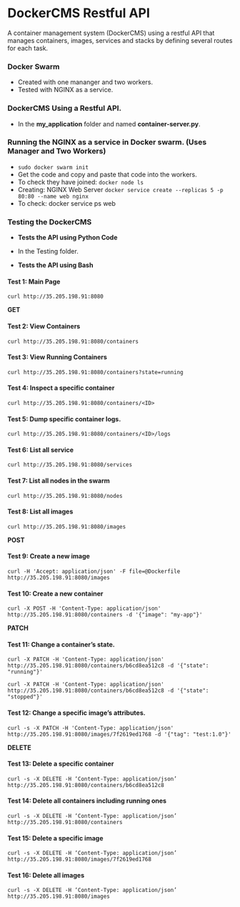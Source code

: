 # DockerCMS Restful API
A container management system (DockerCMS) using a restful API that manages containers, images, services and stacks by defining several routes for each task.

### Docker Swarm

- Created with one mananger and two workers.
- Tested with NGINX as a service.


### DockerCMS Using a Restful API.

- In the **my_application** folder and named **container-server.py**.


### Running the NGINX as a service in Docker swarm. (Uses Manager and Two Workers)

- ```sudo docker swarm init```
- Get the code and copy and paste that code into the workers.
- To check they have joined: ```docker node ls```
- Creating: NGINX Web Server ```docker service create --replicas 5 -p 80:80 --name web nginx```
- To check: docker service ps web


### Testing the DockerCMS

- **Tests the API using Python Code**

- In the Testing folder.

- **Tests the API using Bash**

#### Test 1: Main Page
```curl http://35.205.198.91:8080```


**GET**

#### Test 2: View Containers
```curl http://35.205.198.91:8080/containers```

#### Test 3: View Running Containers
```curl http://35.205.198.91:8080/containers?state=running```

#### Test 4: Inspect a specific container
```curl http://35.205.198.91:8080/containers/<ID>```

#### Test 5: Dump specific container logs.
```curl http://35.205.198.91:8080/containers/<ID>/logs```

#### Test 6: List all service
```curl http://35.205.198.91:8080/services```

#### Test 7: List all nodes in the swarm
```curl http://35.205.198.91:8080/nodes```

#### Test 8: List all images
```curl http://35.205.198.91:8080/images```


**POST**

#### Test 9: Create a new image
```curl -H 'Accept: application/json' -F file=@Dockerfile http://35.205.198.91:8080/images```

#### Test 10: Create a new container
```curl -X POST -H 'Content-Type: application/json' http://35.205.198.91:8080/containers -d '{"image": "my-app"}'```


**PATCH**

#### Test 11: Change a container’s state.
```curl -X PATCH -H 'Content-Type: application/json' http://35.205.198.91:8080/containers/b6cd8ea512c8 -d '{"state": "running"}'```

```curl -X PATCH -H 'Content-Type: application/json' http://35.205.198.91:8080/containers/b6cd8ea512c8 -d '{"state": "stopped"}'```

#### Test 12: Change a specific image’s attributes.
```curl -s -X PATCH -H 'Content-Type: application/json' http://35.205.198.91:8080/images/7f2619ed1768 -d '{"tag": "test:1.0"}'```


**DELETE**

#### Test 13: Delete a specific container
```curl -s -X DELETE -H ‘Content-Type: application/json’ http://35.205.198.91:8080/containers/b6cd8ea512c8```

#### Test 14: Delete all containers including running ones
```curl -s -X DELETE -H ‘Content-Type: application/json’ http://35.205.198.91:8080/containers```

#### Test 15: Delete a specific image
```curl -s -X DELETE -H ‘Content-Type: application/json’ http://35.205.198.91:8080/images/7f2619ed1768```

#### Test 16: Delete all images
```curl -s -X DELETE -H ‘Content-Type: application/json’ http://35.205.198.91:8080/images```
